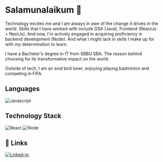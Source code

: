 # Salamunalaikum 👋

Technology excites me and I am always in awe of the change it drives in the world. Skills that I have worked with include DSA (Java), Frontend (ReactJs + NextJs). And now, I'm actively engaged in acquiring proficiency in backend development (Node). And what I might lack in skills I make up for with my determination to learn.

I have a Bachelor's degree in IT from SBBU SBA. The reason behind choosing for its transformative impact on the world.

Outside of tech, I am an avid bird lover, enjoying playing badminton and competing in FIFA.

## Languages
![Javascript](https://img.shields.io/badge/JavaScript-323330?style=for-the-badge&logo=javascript&logoColor=F7DF1E)

## Technology Stack
![React](https://img.shields.io/badge/React-20232A?style=for-the-badge&logo=react&logoColor=61DAFB)
![Node](https://img.shields.io/badge/Node.js-43853D?style=for-the-badge&logo=node.js&logoColor=white)

## 🔗 Links
[![Linked-in](https://img.shields.io/badge/Linked_In-0077B5?style=for-the-badge&logo=LinkedIn&logoColor=white)](https://www.linkedin.com/in/ali-ghazanfar/)
